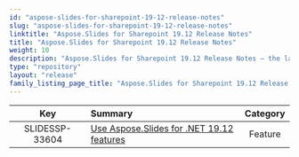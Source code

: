 ```yaml
---
id: "aspose-slides-for-sharepoint-19-12-release-notes"
slug: "aspose-slides-for-sharepoint-19-12-release-notes"
linktitle: "Aspose.Slides for Sharepoint 19.12 Release Notes"
title: "Aspose.Slides for Sharepoint 19.12 Release Notes"
weight: 10
description: "Aspose.Slides for Sharepoint 19.12 Release Notes – the latest updates and fixes."
type: "repository"
layout: "release"
family_listing_page_title: "Aspose.Slides for Sharepoint 19.12 Release Notes"
---
```


|**Key** |**Summary** |**Category** |
| :-: | :- | :-: |
|SLIDESSP-33604|[Use Aspose.Slides for .NET 19.12 features](/slides/net/release-notes/2019/aspose-slides-for-net-19-12-release-notes/)|Feature|

